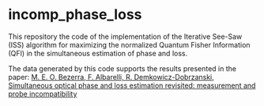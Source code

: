 # incomp_phase_loss

This repository the code of the implementation of the Iterative See-Saw (ISS) algorithm for maximizing the normalized Quantum Fisher Information (QFI) in the simultaneous estimation of phase and loss.

The data generated by this code supports the results presented in the paper: [M. E. O. Bezerra, F. Albarelli, R. Demkowicz-Dobrzanski, Simultaneous optical phase and loss estimation revisited:  measurement and probe incompatibility](https://arxiv.org/abs/2504.02893)

